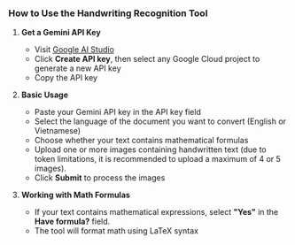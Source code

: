 ### How to Use the Handwriting Recognition Tool


1. **Get a Gemini API Key**
   - Visit [Google AI Studio](https://makersuite.google.com/app/apikey)
   - Click **Create API key**, then select any Google Cloud project to generate a new API key
   - Copy the API key

2. **Basic Usage**
   - Paste your Gemini API key in the API key field
   - Select the language of the document you want to convert (English or Vietnamese)
   - Choose whether your text contains mathematical formulas 
   - Upload one or more images containing handwritten text (due to token limitations, it is recommended to upload a maximum of 4 or 5 images).
   - Click **Submit** to process the images

3. **Working with Math Formulas**
   - If your text contains mathematical expressions, select **"Yes"** in the **Have formula?** field.
   - The tool will format math using LaTeX syntax
